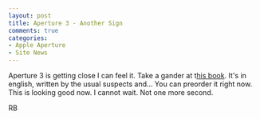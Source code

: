 ```yaml
---
layout: post
title: Aperture 3 - Another Sign
comments: true
categories:
- Apple Aperture
- Site News
---
```

Aperture 3 is getting close I can feel it. Take a gander at t<a href="http://www.amazon.ca/Apple-Aperture-Workflow-Digital-Photographers/dp/0240521781">his book</a>. It's in english, written by the usual suspects and... You can preorder it right now. This is looking good now. I cannot wait. Not one more second.

RB